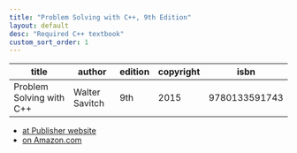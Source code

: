 ```yaml
---
title: "Problem Solving with C++, 9th Edition"
layout: default
desc: "Required C++ textbook"
custom_sort_order: 1
---
```


| title                    | author      | edition| copyright |     isbn |
|--------------------------|----------------|-----|------|---------------|
| Problem Solving with C++ | Walter Savitch | 9th | 2015 | 9780133591743 |

* [at Publisher website](https://www.pearsonhighered.com/product/Savitch-Problem-Solving-with-C-9th-Edition/9780133591743.html)
* [on Amazon.com](https://www.amazon.com/Problem-Solving-9th-Walter-Savitch/dp/0133591743)